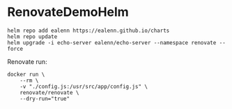 # RenovateDemoHelm

```
helm repo add ealenn https://ealenn.github.io/charts
helm repo update
helm upgrade -i echo-server ealenn/echo-server --namespace renovate --force
```

Renovate run:
```
docker run \
    --rm \
    -v "./config.js:/usr/src/app/config.js" \
    renovate/renovate \
    --dry-run="true"
```
